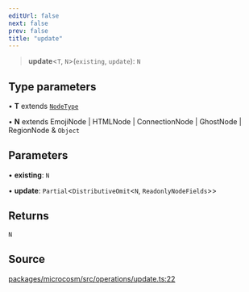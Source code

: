 ```yaml
---
editUrl: false
next: false
prev: false
title: "update"
---
```


> **update**\<`T`, `N`\>(`existing`, `update`): `N`

## Type parameters

• **T** extends [`NodeType`](../type-aliases/NodeType.md)

• **N** extends EmojiNode \| HTMLNode \| ConnectionNode \| GhostNode \| RegionNode & `Object`

## Parameters

• **existing**: `N`

• **update**: `Partial`\<`DistributiveOmit`\<`N`, `ReadonlyNodeFields`\>\>

## Returns

`N`

## Source

[packages/microcosm/src/operations/update.ts:22](https://github.com/nodenogg-in/alpha-p2p/blob/d3c0d0ee190bdee84f8272463e9c5efc8c84f42d/packages/microcosm/src/operations/update.ts#L22)
